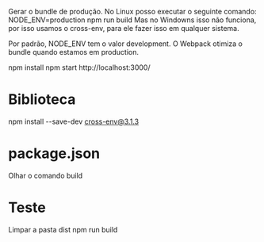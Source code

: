 Gerar o bundle de produção.
No Linux posso executar o seguinte comando:
NODE_ENV=production npm run build
Mas no Windowns isso não funciona, por isso usamos o cross-env, para ele
fazer isso em qualquer sistema.

Por padrão, NODE_ENV tem o valor development.
O Webpack otimiza o bundle quando estamos em production.




npm install
npm start
http://localhost:3000/

# Biblioteca
npm install --save-dev cross-env@3.1.3

# package.json
Olhar o comando build

# Teste
Limpar a pasta dist
npm run build

